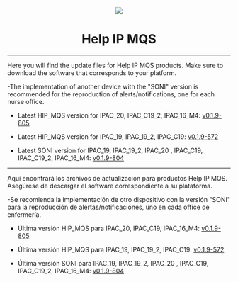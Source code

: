 <p align="center">
  <img src="https://surix.net/images/logo-scrolled.png" />
</p>

# <h1 align="center">Help IP MQS</h1>

---

Here you will find the update files for Help IP MQS products. Make sure to download the software that corresponds to your platform.

-The implementation of another device with the "SONI" version is recommended for the reproduction of alerts/notifications, one for each nurse office.

- Latest HIP_MQS version for IPAC_20, IPAC_C19_2, IPAC_16_M4: [v0.1.9-805](https://github.com/surixArg/help_ip/tree/main/HIP_MQS/v0.1.9-805)

- Latest HIP_MQS version for IPAC_19, IPAC_19_2, IPAC_C19: [v0.1.9-572](https://github.com/surixArg/help_ip/tree/main/HIP_MQS/v0.1.9-572)

- Latest SONI version for IPAC_19, IPAC_19_2, IPAC_20 , IPAC_C19, IPAC_C19_2, IPAC_16_M4: [v0.1.9-804](https://github.com/surixArg/help_ip/tree/main/HIP_MQS/v0.1.9-805/v0.1.9-804_SONI)

---

Aquí encontrará los archivos de actualización para productos Help IP MQS. Asegúrese de descargar el software correspondiente a su plataforma.

-Se recomienda la implementación de otro dispositivo con la versión "SONI" para la reproducción de alertas/notificaciones, uno en cada office de enfermería.

- Última versión HIP_MQS para IPAC_20, IPAC_C19, IPAC_16_M4: [v0.1.9-805](https://github.com/surixArg/help_ip/tree/main/HIP_MQS/v0.1.9-805)

- Última versión HIP_MQS para IPAC_19, IPAC_19_2, IPAC_C19: [v0.1.9-572](https://github.com/surixArg/help_ip/tree/main/HIP_MQS/v0.1.9-572)

- Última versión SONI para IPAC_19, IPAC_19_2, IPAC_20 , IPAC_C19, IPAC_C19_2, IPAC_16_M4: [v0.1.9-804](https://github.com/surixArg/help_ip/tree/main/HIP_MQS/v0.1.9-805/v0.1.9-804_SONI)
